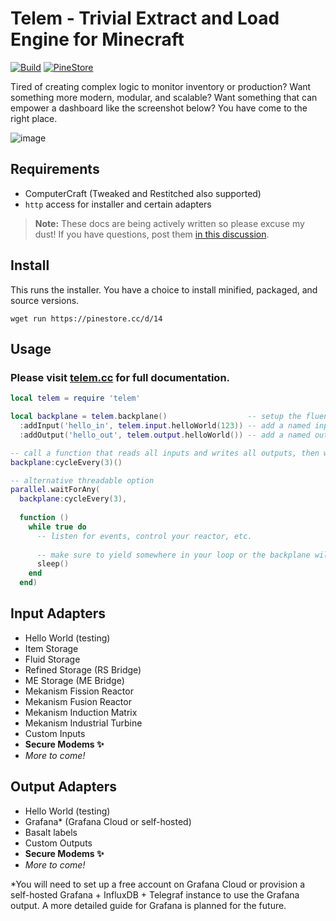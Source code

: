 # Telem - Trivial Extract and Load Engine for Minecraft

[![Build](https://github.com/cyberbit/telem/actions/workflows/build.yml/badge.svg)](https://github.com/cyberbit/telem/actions/workflows/build.yml)
[![PineStore](https://t.ly/y3cQ1)](https://pinestore.cc/projects/14/telem)

Tired of creating complex logic to monitor inventory or production? Want something more modern, modular, and scalable? Want something that can empower a dashboard like the screenshot below? You have come to the right place.

![image](https://github.com/cyberbit/telem/assets/7350183/22e0862b-a56e-4ec5-ac9d-956c7aa075bb)

## Requirements
- ComputerCraft (Tweaked and Restitched also supported)
- `http` access for installer and certain adapters

> **Note:** These docs are being actively written so please excuse my dust! If you have questions, post them [in this discussion](https://github.com/cyberbit/telem/discussions/12).

## Install
This runs the installer. You have a choice to install minified, packaged, and source versions.
```
wget run https://pinestore.cc/d/14
```

## Usage
### Please visit [telem.cc](https://telem.cc) for full documentation.
```lua
local telem = require 'telem'

local backplane = telem.backplane()                  -- setup the fluent interface
  :addInput('hello_in', telem.input.helloWorld(123)) -- add a named input
  :addOutput('hello_out', telem.output.helloWorld()) -- add a named output

-- call a function that reads all inputs and writes all outputs, then waits 3 seconds, repeating indefinitely
backplane:cycleEvery(3)()

-- alternative threadable option
parallel.waitForAny(
  backplane:cycleEvery(3),
  
  function ()
    while true do
      -- listen for events, control your reactor, etc.
      
      -- make sure to yield somewhere in your loop or the backplane will not cycle correctly
      sleep()
    end
  end)
```

## Input Adapters
* Hello World (testing)
* Item Storage
* Fluid Storage
* Refined Storage (RS Bridge)
* ME Storage (ME Bridge)
* Mekanism Fission Reactor
* Mekanism Fusion Reactor
* Mekanism Induction Matrix
* Mekanism Industrial Turbine
* Custom Inputs
* **Secure Modems ✨**
* _More to come!_

## Output Adapters
* Hello World (testing)
* Grafana* (Grafana Cloud or self-hosted)
* Basalt labels
* Custom Outputs
* **Secure Modems ✨**
* _More to come!_

*You will need to set up a free account on Grafana Cloud or provision a self-hosted Grafana + InfluxDB + Telegraf instance to use the Grafana output. A more detailed guide for Grafana is planned for the future.

